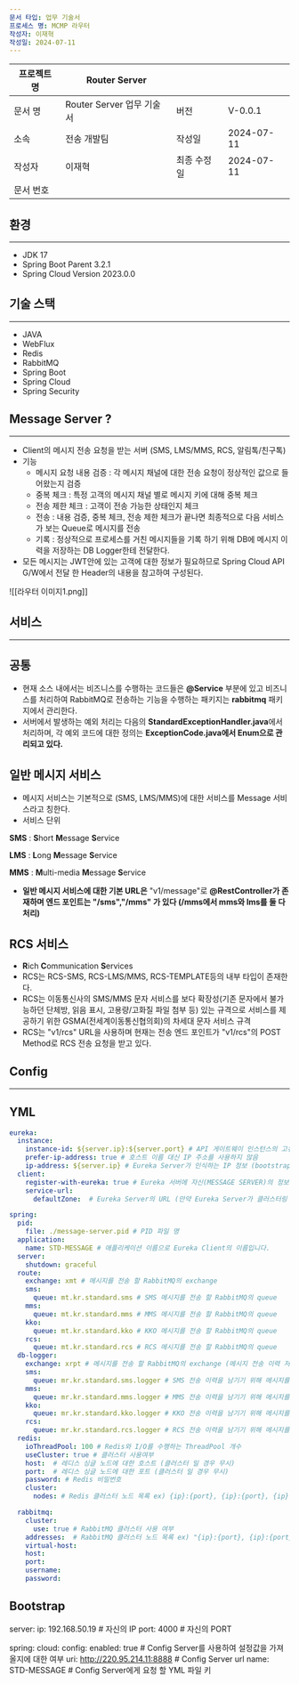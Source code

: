 ```yaml
---
문서 타입: 업무 기술서
프로세스 명: MCMP 라우터
작성자: 이재혁
작성일: 2024-07-11
---
```

| 프로젝트 명 | Router Server        |        |            |
| ------ | -------------------- | ------ | ---------- |
| 문서 명   | Router Server 업무 기술서 | 버전     | V-0.0.1    |
| 소속     | 전송 개발팀               | 작성일    | 2024-07-11 |
| 작성자    | 이재혁                  | 최종 수정일 | 2024-07-11 |
| 문서 번호  |                      |        |            |

## 환경

---

- JDK 17
- Spring Boot Parent 3.2.1
- Spring Cloud Version 2023.0.0

## 기술 스택

---

- JAVA
- WebFlux
- Redis
- RabbitMQ
- Spring Boot
- Spring Cloud
- Spring Security

## Message Server ?

---

- Client의 메시지 전송 요청을 받는 서버 (SMS, LMS/MMS, RCS, 알림톡/친구톡)
- 기능
    - 메시지 요청 내용 검증 : 각 메시지 채널에 대한 전송 요청이 정상적인 값으로 들어왔는지 검증
    - 중복 체크 : 특정 고객의 메시지 채널 별로 메시지 키에 대해 중복 체크
    - 전송 제한 체크 : 고객이 전송 가능한 상태인지 체크
    - 전송 : 내용 검증, 중복 체크, 전송 제한 체크가 끝나면 최종적으로 다음 서비스가 보는 Queue로 메시지를 전송
    - 기록 : 정상적으로 프로세스를 거친 메시지들을 기록 하기 위해 DB에 메시지 이력을 저장하는 DB Logger한테 전달한다.
- 모든 메시지는 JWT안에 있는 고객에 대한 정보가 필요하므로 Spring Cloud API G/W에서 전달 한 Header의 내용을 참고하여 구성된다.

![[라우터 이미지1.png]]

## 서비스

---

## 공통

- 현재 소스 내에서는 비즈니스를 수행하는 코드들은 **@Service** 부분에 있고 비즈니스를 처리하여 RabbitMQ로 전송하는 기능을 수행하는 패키지는 **rabbitmq** 패키지에서 관리한다.
- 서버에서 발생하는 예외 처리는 다음의 **StandardExceptionHandler.java**에서 처리하며, 각 예외 코드에 대한 정의는 **ExceptionCode.java에서 Enum으로 관리되고 있다.**

## 일반 메시지 서비스

- 메시지 서비스는 기본적으로 (SMS, LMS/MMS)에 대한 서비스를 Message 서비스라고 칭한다.
- 서비스 단위

**SMS** : **S**hort **M**essage **S**ervice

**LMS** : **L**ong **M**essage **S**ervice

**MMS** : **M**ulti-media **M**essage **S**ervice

- **일반 메시지 서비스에 대한 기본 URL은** "v1/message"로 **@RestController가 존재하며 엔드 포인트는 "/sms","/mms" 가 있다 (/mms에서 mms와 lms를 둘 다 처리)**

## RCS 서비스

- **R**ich **C**ommunication **S**ervices
- RCS는 RCS-SMS, RCS-LMS/MMS, RCS-TEMPLATE등의 내부 타입이 존재한다.
- RCS는 이동통신사의 SMS/MMS 문자 서비스를 보다 확장성(기존 문자에서 불가능하던 단체방, 읽음 표시, 고용량/고화질 파일 첨부 등) 있는 규격으로 서비스를 제공하기 위한 GSMA(전세계이동통신협의회)의 차세대 문자 서비스 규격
- RCS는 "v1/rcs" URL을 사용하며 현재는 전송 엔드 포인트가 "v1/rcs"의 POST Method로 RCS 전송 요청을 받고 있다.

## Config

---

## YML

```yml
eureka:
  instance:
    instance-id: ${server.ip}:${server.port} # API 게이트웨이 인스턴스의 고유 ID를 서버 IP와 포트로 설정 (bootstrap.yml 에서 변경하시면됩니다.)
    prefer-ip-address: true # 호스트 이름 대신 IP 주소를 사용하지 않음
    ip-address: ${server.ip} # Eureka Server가 인식하는 IP 정보 (bootstrap.yml 에서 변경하시면됩니다.)
  client:
    register-with-eureka: true # Eureka 서버에 자신(MESSAGE SERVER)의 정보를 등록 할 것인가의 여부
    service-url:
      defaultZone:  # Eureka Server의 URL (만약 Eureka Server가 클러스터링 된다고 하면 콤마(,)를 기준으로 URL을 등록하면 됩니다.) ex) URL_1,URL_2,URL_3

spring:
  pid:
    file: ./message-server.pid # PID 파일 명
  application:
    name: STD-MESSAGE # 애플리케이션 이름으로 Eureka Client의 이름입니다.
  server:
    shutdown: graceful
  route:
    exchange: xmt # 메시지를 전송 할 RabbitMQ의 exchange
    sms:
      queue: mt.kr.standard.sms # SMS 메시지를 전송 할 RabbitMQ의 queue
    mms:
      queue: mt.kr.standard.mms # MMS 메시지를 전송 할 RabbitMQ의 queue
    kko:
      queue: mt.kr.standard.kko # KKO 메시지를 전송 할 RabbitMQ의 queue
    rcs:
      queue: mt.kr.standard.rcs # RCS 메시지를 전송 할 RabbitMQ의 queue
  db-logger:
    exchange: xrpt # 메시지를 전송 할 RabbitMQ의 exchange (메시지 전송 이력 저장 exchange)
    sms:
      queue: mr.kr.standard.sms.logger # SMS 전송 이력을 남기기 위해 메시지를 저장하는 프로세스가 보는 queue 이름
    mms:
      queue: mr.kr.standard.mms.logger # MMS 전송 이력을 남기기 위해 메시지를 저장하는 프로세스가 보는 queue 이름
    kko:
      queue: mr.kr.standard.kko.logger # KKO 전송 이력을 남기기 위해 메시지를 저장하는 프로세스가 보는 queue 이름
    rcs:
      queue: mr.kr.standard.rcs.logger # RCS 전송 이력을 남기기 위해 메시지를 저장하는 프로세스가 보는 queue 이름
  redis:
    ioThreadPool: 100 # Redis와 I/O를 수행하는 ThreadPool 개수
    useCluster: true # 클러스터 사용여부
    host:  # 레디스 싱글 노드에 대한 호스트 (클러스터 일 경우 무시)
    port:  # 레디스 싱글 노드에 대한 포트 (클러스터 일 경우 무시)
    password: # Redis 비밀번호
    cluster:
      nodes: # Redis 클러스터 노드 목록 ex) {ip}:{port}, {ip}:{port}, {ip}:{port}

  rabbitmq:
    cluster: 
      use: true # RabbitMQ 클러스터 사용 여부 
    addresses:  # RabbitMQ 클러스터 노드 목록 ex) "{ip}:{port}, {ip}:{port}, {ip}:{port}"
    virtual-host: 
    host:
    port: 
    username: 
    password: 
```

## Bootstrap

server:
  ip: 192.168.50.19 # 자신의 IP
  port: 4000 # 자신의 PORT

spring:
  cloud:
    config:
      enabled: true # Config Server를 사용하여 설정값을 가져 올지에 대한 여부
      uri: http://220.95.214.11:8888 # Config Server url
      name: STD-MESSAGE # Config Server에게 요청 할 YML 파일 키